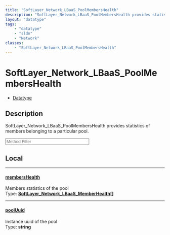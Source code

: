 ```yaml
---
title: "SoftLayer_Network_LBaaS_PoolMembersHealth"
description: "SoftLayer_Network_LBaaS_PoolMembersHealth provides statistics of members belonging to a particular pool."
layout: "datatype"
tags:
    - "datatype"
    - "sldn"
    - "Network"
classes:
    - "SoftLayer_Network_LBaaS_PoolMembersHealth"
---
```


# SoftLayer_Network_LBaaS_PoolMembersHealth
<div id='service-datatype'>
    <ul id='sldn-reference-tabs'>
        <li id='datatype'> <a href='/reference/datatypes/SoftLayer_Network_LBaaS_PoolMembersHealth' >Datatype</a></li>
    </ul>
</div>

## Description 
SoftLayer_Network_LBaaS_PoolMembersHealth provides statistics of members belonging to a particular pool. 





<!-- Service Filer BEGIN -->
<div class="view-filters">
        <div class="clearfix">
            <div class="search-input-box">
                <input placeholder="Method Filter" onkeyup="titleSearch(inputId='prop-input', divId='properties', elementClass='prop-row')" 
                    type="text" id="prop-input" value="" size="30" maxlength="128" class="form-text">
            </div>
        </div>
</div>
<!-- Service Filer END -->

<div id="properties" class="content">
<div id="localProperties" class="prop-content" >

## Local
-----
[membersHealth]: #membershealth
#### [membersHealth]
Members statistics of the pool  
<span class="type-label">Type: </span>**<a href='/reference/datatypes/SoftLayer_Network_LBaaS_MemberHealth'>SoftLayer_Network_LBaaS_MemberHealth[] </a>**

-----
[poolUuid]: #pooluuid
#### [poolUuid]
Instance uuid of the pool  
<span class="type-label">Type: </span>**string**

</div>
<!-- LOCAL PROPERTY END -->

</div>


